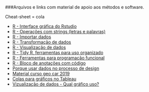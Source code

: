 ###Arquivos e links com material de apoio aos métodos e software.

Cheat-sheet = cola

- [R - Interface gráfica do Rstudio](rstudio-ide.pdf)
- [R - Operações com strings (letras e palavras)](strings.pdf)
- [R - Importar dados](data-import.pdf)
- [R - Transformação de dados](data-transformation.pdf)
- [R - Visualização de dados](data-visualization-2.1.pdf)
- [R - Tidy R, ferramentas para uso organizado](tidyeval.pdf)
- [R - Ferramentas para programação funcional](purrr.pdf)
- [R - Bloco de anotações com código](rmarkdown-2.0.pdf)
- [Porque usar dados no processo de design](WhyUseDataintheDesignProcess.pdf)
- [Material curso geo car 2019](SFB_CAR_LeandroBiondo_7_geo_curso_2019.pdf)
- [Colas para gráficos no Tableau](TheUltimateCheatSheetonTableauCharts_byKateStrachnyi.pdf)
- [Vizualização de dados - Qual gráfico uso?](which_chart_v6_final_0.pdf)

